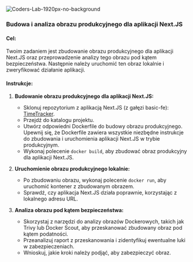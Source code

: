 ![Coders-Lab-1920px-no-background](https://user-images.githubusercontent.com/30623667/104709394-2cabee80-571f-11eb-9518-ea6a794e558e.png)


### Budowa i analiza obrazu produkcyjnego dla aplikacji Next.JS

#### Cel:
Twoim zadaniem jest zbudowanie obrazu produkcyjnego dla aplikacji Next.JS oraz przeprowadzenie analizy tego obrazu pod kątem bezpieczeństwa. Następnie należy uruchomić ten obraz lokalnie i zweryfikować działanie aplikacji.

#### Instrukcje:

1. **Budowanie obrazu produkcyjnego dla aplikacji Next.JS:**
    - Sklonuj repozytorium z aplikacją Next.JS (z gałęzi basic-fe): [TimeTracker](https://github.com/DevNotes-it/TimeTracker/tree/basic-fe).
    - Przejdź do katalogu projektu.
    - Utwórz odpowiedni Dockerfile do budowy obrazu produkcyjnego. Upewnij się, że Dockerfile zawiera wszystkie niezbędne instrukcje do zbudowania i uruchomienia aplikacji Next.JS w trybie produkcyjnym.
    - Wykonaj polecenie `docker build`, aby zbudować obraz produkcyjny dla aplikacji Next.JS.

2. **Uruchomienie obrazu produkcyjnego lokalnie:**
    - Po zbudowaniu obrazu, wykonaj polecenie `docker run`, aby uruchomić kontener z zbudowanym obrazem.
    - Sprawdź, czy aplikacja Next.JS działa poprawnie, korzystając z lokalnego adresu URL.

3. **Analiza obrazu pod kątem bezpieczeństwa:**
    - Skorzystaj z narzędzi do analizy obrazów Dockerowych, takich jak Trivy lub Docker Scout, aby przeskanować zbudowany obraz pod kątem podatności.
    - Przeanalizuj raport z przeskanowania i zidentyfikuj ewentualne luki w zabezpieczeniach.
    - Wnioskuj, jakie kroki należy podjąć, aby zabezpieczyć obraz.

